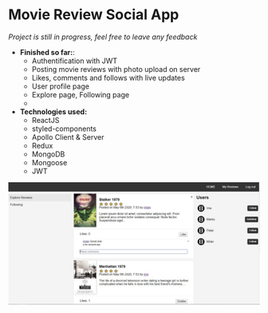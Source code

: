 # Movie Review Social App
 *Project is still in progress, feel free to leave any feedback*

* **Finished so far:**: 
  * Authentification with JWT
  * Posting movie reviews with photo upload on server
  * Likes, comments and follows with live updates
  * User profile page
  * Explore page, Following page
  * 
* **Technologies used:** 
  * ReactJS
  * styled-components
  * Apollo Client & Server
  * Redux
  * MongoDB
  * Mongoose
  * JWT
  

![Preview](https://raw.githubusercontent.com/urosradosavljevic/movie-review-social-app/master/preview.JPG)

